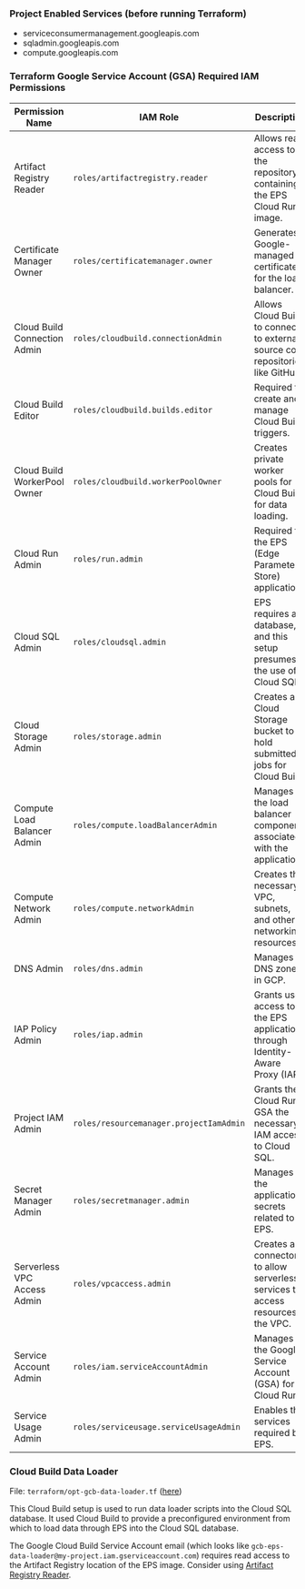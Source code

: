 ### Project Enabled Services (before running Terraform)
* serviceconsumermanagement.googleapis.com
* sqladmin.googleapis.com
* compute.googleapis.com

### Terraform Google Service Account (GSA) Required IAM Permissions

| Permission Name               | IAM Role                            | Description                                                                 |
| ----------------------------- | ----------------------------------- | --------------------------------------------------------------------------- |
| Artifact Registry Reader      | `roles/artifactregistry.reader`     | Allows read access to the repository containing the EPS Cloud Run image.    |
| Certificate Manager Owner     | `roles/certificatemanager.owner`    | Generates a Google-managed certificate for the load balancer.               |
| Cloud Build Connection Admin  | `roles/cloudbuild.connectionAdmin`  | Allows Cloud Build to connect to external source code repositories like GitHub. |
| Cloud Build Editor            | `roles/cloudbuild.builds.editor`    | Required to create and manage Cloud Build triggers.                         |
| Cloud Build WorkerPool Owner  | `roles/cloudbuild.workerPoolOwner`  | Creates private worker pools for Cloud Build for data loading.              |
| Cloud Run Admin               | `roles/run.admin`                   | Required for the EPS (Edge Parameter Store) application.                    |
| Cloud SQL Admin               | `roles/cloudsql.admin`              | EPS requires a database, and this setup presumes the use of Cloud SQL.      |
| Cloud Storage Admin           | `roles/storage.admin`               | Creates a Cloud Storage bucket to hold submitted jobs for Cloud Build.      |
| Compute Load Balancer Admin   | `roles/compute.loadBalancerAdmin`   | Manages the load balancer components associated with the application.       |
| Compute Network Admin         | `roles/compute.networkAdmin`        | Creates the necessary VPC, subnets, and other networking resources.         |
| DNS Admin                     | `roles/dns.admin`                   | Manages DNS zones in GCP.                                                   |
| IAP Policy Admin              | `roles/iap.admin`                   | Grants user access to the EPS application through Identity-Aware Proxy (IAP). |
| Project IAM Admin             | `roles/resourcemanager.projectIamAdmin` | Grants the Cloud Run GSA the necessary IAM access to Cloud SQL.             |
| Secret Manager Admin          | `roles/secretmanager.admin`         | Manages the application secrets related to EPS.                             |
| Serverless VPC Access Admin   | `roles/vpcaccess.admin`             | Creates a connector to allow serverless services to access resources in the VPC. |
| Service Account Admin         | `roles/iam.serviceAccountAdmin`     | Manages the Google Service Account (GSA) for Cloud Run.                     |
| Service Usage Admin           | `roles/serviceusage.serviceUsageAdmin` | Enables the services required by EPS.                                       |


### Cloud Build Data Loader

File: `terraform/opt-gcb-data-loader.tf` ([here](./opt-gcb-data-loader.tf))

This Cloud Build setup is used to run data loader scripts into the Cloud SQL database.  It used Cloud Build to provide
a preconfigured environment from which to load data through EPS into the Cloud SQL database.

The Google Cloud Build Service Account email (which looks like `gcb-eps-data-loader@my-project.iam.gserviceaccount.com`) requires
read access to the Artifact Registry location of the EPS image.  Consider using [Artifact Registry Reader](https://cloud.google.com/artifact-registry/docs/access-control#roles).
